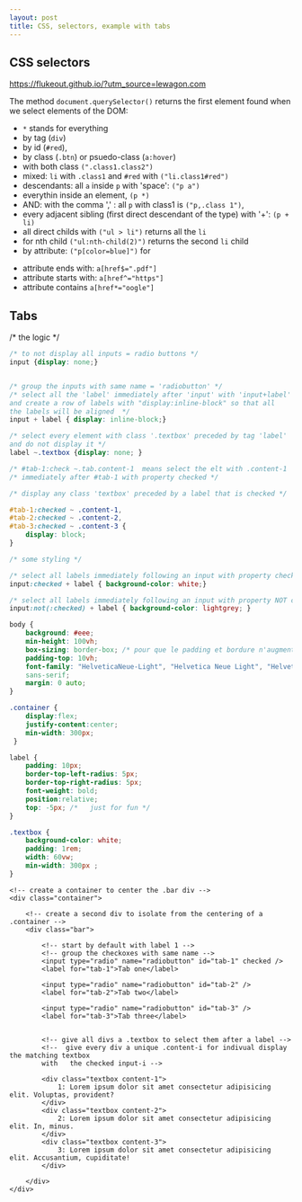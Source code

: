 ```yaml
---
layout: post
title: CSS, selectors, example with tabs
---
```


## CSS selectors

https://flukeout.github.io/?utm_source=lewagon.com

The method `document.querySelector()` returns the first element found when we select elements of the DOM:
- `*` stands for everything
- by tag (`div`)
- by id (`#red`),
- by class (`.btn`)  or psuedo-class (`a:hover`)
- with both class `(".class1.class2")`
- mixed: `li` with `.class1` and `#red` with `("li.class1#red")`
- descendants: all `a`  inside `p` with 'space': `("p a")`
- everythin inside an element, `(p *)`
- AND: with the comma ',' : all `p`   with class1 is `("p,.class 1")`,
- every adjacent sibling (first direct descendant of the type) with '+':  `(p + li)` 
- all direct childs with `("ul > li")`  returns all the `li`
- for nth child `("ul:nth-child(2)")` returns the second `li` child
- by attribute: `("p[color=blue]")` for  <p style="color:blue;">
- attribute ends with:  `a[href$=".pdf"]`
- attribute starts with: `a[href^="https"]`
- attribute contains `a[href*="oogle"]`

## Tabs

/* the logic */

```css
/* to not display all inputs = radio buttons */
input {display: none;} 


/* group the inputs with same name = 'radiobutton' */
/* select all the 'label' immediately after 'input' with 'input+label'
and create a row of labels with "display:inline-block" so that all
the labels will be aligned  */
input + label { display: inline-block;} 

/* select every element with class '.textbox' preceded by tag 'label'
and do not display it */
label ~.textbox {display: none; } 

/* #tab-1:check ~.tab.content-1  means select the elt with .content-1
/* immediately after #tab-1 with property checked */

/* display any class 'textbox' preceded by a label that is checked */

#tab-1:checked ~ .content-1,
#tab-2:checked ~ .content-2,
#tab-3:checked ~ .content-3 {
    display: block;
}

/* some styling */

/* select all labels immediately following an input with property checked */
input:checked + label { background-color: white;}

/* select all labels immediately following an input with property NOT checked */
input:not(:checked) + label { background-color: lightgrey; }

body {
    background: #eee;
    min-height: 100vh;
    box-sizing: border-box; /* pour que le padding et bordure n'augmentent plus la largeur */
    padding-top: 10vh;
    font-family: "HelveticaNeue-Light", "Helvetica Neue Light", "Helvetica Neue", Helvetica, Arial, "Lucida Grande",
    sans-serif;
    margin: 0 auto;
}

.container {
    display:flex;
    justify-content:center;
    min-width: 300px;
 }

label { 
    padding: 10px;
    border-top-left-radius: 5px;
    border-top-right-radius: 5px;
    font-weight: bold;
    position:relative;
    top: -5px; /*   just for fun */
}

.textbox { 
    background-color: white;
    padding: 1rem;
    width: 60vw;
    min-width: 300px ;
}

```
    

```
<!-- create a container to center the .bar div -->
<div class="container">

    <!-- create a second div to isolate from the centering of a .container -->
    <div class="bar">
    
        <!-- start by default with label 1 -->
        <!-- group the checkoxes with same name -->
        <input type="radio" name="radiobutton" id="tab-1" checked />
        <label for="tab-1">Tab one</label>

        <input type="radio" name="radiobutton" id="tab-2" />
        <label for="tab-2">Tab two</label>

        <input type="radio" name="radiobutton" id="tab-3" />
        <label for="tab-3">Tab three</label>


        <!-- give all divs a .textbox to select them after a label -->
        <!--  give every div a unique .content-i for indivual display the matching textbox
        with   the checked input-i -->
        
        <div class="textbox content-1">
            1: Lorem ipsum dolor sit amet consectetur adipisicing elit. Voluptas, provident?
        </div>
        <div class="textbox content-2">
            2: Lorem ipsum dolor sit amet consectetur adipisicing elit. In, minus.
        </div>
        <div class="textbox content-3">
            3: Lorem ipsum dolor sit amet consectetur adipisicing elit. Accusantium, cupiditate!
        </div>
        
    </div>
</div>

```
    
    
